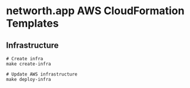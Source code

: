 # networth.app AWS CloudFormation Templates

## Infrastructure

```shell
# Create infra
make create-infra

# Update AWS infrastructure
make deploy-infra
```
